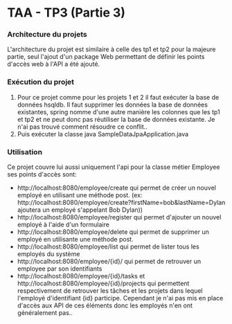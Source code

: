 # TAA - TP3 (Partie 3)

### Architecture du projets
L'architecture du projet est similaire à celle des tp1 et tp2 pour la majeure partie, seul
l'ajout d'un package Web permettant de définir les points d'accès web à l'API a été ajouté.

### Exécution du projet
1. Pour ce projet comme pour les projets 1 et 2 il faut exécuter la base de données hsqldb. Il faut supprimer les données la base de données
existantes, spring nomme d'une autre manière les colonnes que les tp1 et tp2 et ne peut donc pas réutiliser la base de données existante.
Je n'ai pas trouvé comment résoudre ce conflit..
2. Puis exécuter la classe java SampleDataJpaApplication.java

### Utilisation
Ce projet couvre lui aussi uniquement l'api pour la classe métier Employee ses points d'accès sont:
- http://localhost:8080/employee/create qui permet de créer un nouvel employé en utilisant une méthode post.
(ex: http://localhost:8080/employee/create?firstName=bob&lastName=Dylan ajoutera un employé s'appelant Bob Dylan))
- http://localhost:8080/employee/register qui permet d'ajouter un nouvel employé à l'aide d'un formulaire
- http://localhost:8080/employee/delete qui permet de supprimer un employé en utilisante une méthode post.
- http://localhost:8080/employee/list qui permet de lister tous les employés du système
- http://localhost:8080/employee/{id}/ qui permet de retrouver un employee par son identifiants
- http://localhost:8080/employee/{id}/tasks et http://localhost:8080/employee/{id}/projects qui permettent
respectivement de retrouver les tâches et les projets dans lequel l'employé d'identifiant {id} participe. Cependant
je n'ai pas mis en place d'accès aux API de ces éléments donc les employés n'en ont généralement pas..
